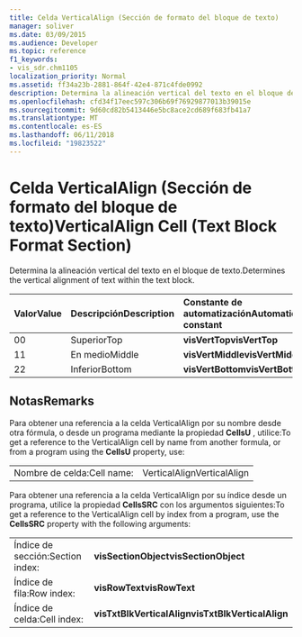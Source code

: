```yaml
---
title: Celda VerticalAlign (Sección de formato del bloque de texto)
manager: soliver
ms.date: 03/09/2015
ms.audience: Developer
ms.topic: reference
f1_keywords:
- vis_sdr.chm1105
localization_priority: Normal
ms.assetid: ff34a23b-2881-864f-42e4-871c4fde0992
description: Determina la alineación vertical del texto en el bloque de texto.
ms.openlocfilehash: cfd34f17eec597c306b69f76929877013b39015e
ms.sourcegitcommit: 9d60cd82b5413446e5bc8ace2cd689f683fb41a7
ms.translationtype: MT
ms.contentlocale: es-ES
ms.lasthandoff: 06/11/2018
ms.locfileid: "19823522"
---
```

# <a name="verticalalign-cell-text-block-format-section"></a><span data-ttu-id="a0926-103">Celda VerticalAlign (Sección de formato del bloque de texto)</span><span class="sxs-lookup"><span data-stu-id="a0926-103">VerticalAlign Cell (Text Block Format Section)</span></span>

<span data-ttu-id="a0926-104">Determina la alineación vertical del texto en el bloque de texto.</span><span class="sxs-lookup"><span data-stu-id="a0926-104">Determines the vertical alignment of text within the text block.</span></span>
  
|<span data-ttu-id="a0926-105">**Valor**</span><span class="sxs-lookup"><span data-stu-id="a0926-105">**Value**</span></span>|<span data-ttu-id="a0926-106">**Descripción**</span><span class="sxs-lookup"><span data-stu-id="a0926-106">**Description**</span></span>|<span data-ttu-id="a0926-107">**Constante de automatización**</span><span class="sxs-lookup"><span data-stu-id="a0926-107">**Automation constant**</span></span>|
|:-----|:-----|:-----|
| <span data-ttu-id="a0926-108">0</span><span class="sxs-lookup"><span data-stu-id="a0926-108">0</span></span>  <br/> | <span data-ttu-id="a0926-109">Superior</span><span class="sxs-lookup"><span data-stu-id="a0926-109">Top</span></span>  <br/> |<span data-ttu-id="a0926-110">**visVertTop**</span><span class="sxs-lookup"><span data-stu-id="a0926-110">**visVertTop**</span></span> <br/> |
| <span data-ttu-id="a0926-111">1</span><span class="sxs-lookup"><span data-stu-id="a0926-111">1</span></span>  <br/> | <span data-ttu-id="a0926-112">En medio</span><span class="sxs-lookup"><span data-stu-id="a0926-112">Middle</span></span>  <br/> |<span data-ttu-id="a0926-113">**visVertMiddle**</span><span class="sxs-lookup"><span data-stu-id="a0926-113">**visVertMiddle**</span></span> <br/> |
| <span data-ttu-id="a0926-114">2</span><span class="sxs-lookup"><span data-stu-id="a0926-114">2</span></span>  <br/> | <span data-ttu-id="a0926-115">Inferior</span><span class="sxs-lookup"><span data-stu-id="a0926-115">Bottom</span></span>  <br/> |<span data-ttu-id="a0926-116">**visVertBottom**</span><span class="sxs-lookup"><span data-stu-id="a0926-116">**visVertBottom**</span></span> <br/> |
   
## <a name="remarks"></a><span data-ttu-id="a0926-117">Notas</span><span class="sxs-lookup"><span data-stu-id="a0926-117">Remarks</span></span>

<span data-ttu-id="a0926-118">Para obtener una referencia a la celda VerticalAlign por su nombre desde otra fórmula, o desde un programa mediante la propiedad **CellsU** , utilice:</span><span class="sxs-lookup"><span data-stu-id="a0926-118">To get a reference to the VerticalAlign cell by name from another formula, or from a program using the **CellsU** property, use:</span></span> 
  
|||
|:-----|:-----|
| <span data-ttu-id="a0926-119">Nombre de celda:</span><span class="sxs-lookup"><span data-stu-id="a0926-119">Cell name:</span></span>  <br/> | <span data-ttu-id="a0926-120">VerticalAlign</span><span class="sxs-lookup"><span data-stu-id="a0926-120">VerticalAlign</span></span>  <br/> |
   
<span data-ttu-id="a0926-121">Para obtener una referencia a la celda VerticalAlign por su índice desde un programa, utilice la propiedad **CellsSRC** con los argumentos siguientes:</span><span class="sxs-lookup"><span data-stu-id="a0926-121">To get a reference to the VerticalAlign cell by index from a program, use the **CellsSRC** property with the following arguments:</span></span> 
  
|||
|:-----|:-----|
| <span data-ttu-id="a0926-122">Índice de sección:</span><span class="sxs-lookup"><span data-stu-id="a0926-122">Section index:</span></span>  <br/> |<span data-ttu-id="a0926-123">**visSectionObject**</span><span class="sxs-lookup"><span data-stu-id="a0926-123">**visSectionObject**</span></span> <br/> |
| <span data-ttu-id="a0926-124">Índice de fila:</span><span class="sxs-lookup"><span data-stu-id="a0926-124">Row index:</span></span>  <br/> |<span data-ttu-id="a0926-125">**visRowText**</span><span class="sxs-lookup"><span data-stu-id="a0926-125">**visRowText**</span></span> <br/> |
| <span data-ttu-id="a0926-126">Índice de celda:</span><span class="sxs-lookup"><span data-stu-id="a0926-126">Cell index:</span></span>  <br/> |<span data-ttu-id="a0926-127">**visTxtBlkVerticalAlign**</span><span class="sxs-lookup"><span data-stu-id="a0926-127">**visTxtBlkVerticalAlign**</span></span> <br/> |
   

